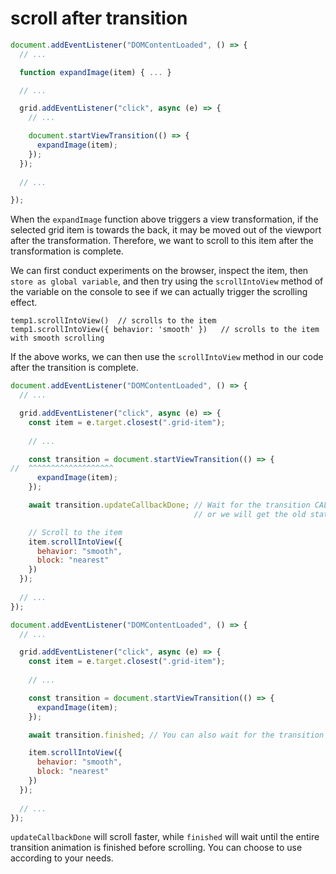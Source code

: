 # scroll after transition

```js
document.addEventListener("DOMContentLoaded", () => {
  // ...

  function expandImage(item) { ... }

  // ...

  grid.addEventListener("click", async (e) => {
    // ...

    document.startViewTransition(() => {
      expandImage(item);
    });
  });
  
  // ...

});
```

When the `expandImage` function above triggers a view transformation, if the selected grid item is towards the back, it may be moved out of the viewport after the transformation. Therefore, we want to scroll to this item after the transformation is complete.

We can first conduct experiments on the browser, inspect the item, then `store as global variable`, and then try using the `scrollIntoView` method of the variable on the console to see if we can actually trigger the scrolling effect.


```
temp1.scrollIntoView()  // scrolls to the item
temp1.scrollIntoView({ behavior: 'smooth' })   // scrolls to the item with smooth scrolling
```

If the above works, we can then use the `scrollIntoView` method in our code after the transition is complete.


```js
document.addEventListener("DOMContentLoaded", () => {
  // ...

  grid.addEventListener("click", async (e) => {
    const item = e.target.closest(".grid-item");
    
    // ...

    const transition = document.startViewTransition(() => {
//  ^^^^^^^^^^^^^^^^^^^
      expandImage(item);
    });

    await transition.updateCallbackDone; // Wait for the transition CALLBACK to complete
                                         // or we will get the old state scroll position

    // Scroll to the item
    item.scrollIntoView({
      behavior: "smooth",
      block: "nearest"
    })
  });
  
  // ...
});
```



```js
document.addEventListener("DOMContentLoaded", () => {
  // ...

  grid.addEventListener("click", async (e) => {
    const item = e.target.closest(".grid-item");
    
    // ...

    const transition = document.startViewTransition(() => {
      expandImage(item);
    });

    await transition.finished; // You can also wait for the transition to finish

    item.scrollIntoView({
      behavior: "smooth",
      block: "nearest"
    })
  });
  
  // ...
});
```


`updateCallbackDone` will scroll faster, while `finished` will wait until the entire transition animation is finished before scrolling. You can choose to use according to your needs.


